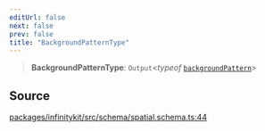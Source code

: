 ```yaml
---
editUrl: false
next: false
prev: false
title: "BackgroundPatternType"
---
```


> **BackgroundPatternType**: `Output`\<*typeof* [`backgroundPattern`](../variables/backgroundPattern.md)\>

## Source

[packages/infinitykit/src/schema/spatial.schema.ts:44](https://github.com/nodenogg-in/alpha-p2p/blob/e7369be/packages/infinitykit/src/schema/spatial.schema.ts#L44)
